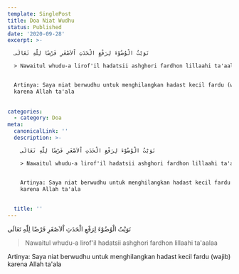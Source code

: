 ```yaml
---
template: SinglePost
title: Doa Niat Wudhu
status: Published
date: '2020-09-28'
excerpt: >-

  نَوَيْتُ الْوُضُوْءَ لِرَفْعِ الْحَدَثِ اْلاَصْغَرِ فَرْضًا لِلّٰهِ تَعَالَى

  > Nawaitul whudu-a lirof'il hadatsii ashghori fardhon lillaahi ta'aalaa


  Artinya: Saya niat berwudhu untuk menghilangkan hadast kecil fardu (wajib)
  karena Allah ta'ala
    
    
categories:
  - category: Doa
meta:
  canonicalLink: ''
  description: >-

    نَوَيْتُ الْوُضُوْءَ لِرَفْعِ الْحَدَثِ اْلاَصْغَرِ فَرْضًا لِلّٰهِ تَعَالَى

    > Nawaitul whudu-a lirof'il hadatsii ashghori fardhon lillaahi ta'aalaa


    Artinya: Saya niat berwudhu untuk menghilangkan hadast kecil fardu (wajib)
    karena Allah ta'ala
      
      
  title: ''
---
```


نَوَيْتُ الْوُضُوْءَ لِرَفْعِ الْحَدَثِ اْلاَصْغَرِ فَرْضًا لِلّٰهِ تَعَالَى
> Nawaitul whudu-a lirof'il hadatsii ashghori fardhon lillaahi ta'aalaa

Artinya: Saya niat berwudhu untuk menghilangkan hadast kecil fardu (wajib) karena Allah ta'ala
  
  
